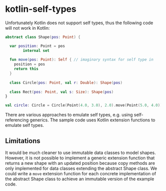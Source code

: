 # kotlin-self-types

Unfortunately Kotlin does not support self types, thus the following code will not work in Kotlin:

```kotlin
abstract class Shape(pos: Point) {

  var position: Point = pos
        internal set
        
  fun move(pos: Point): Self { // imaginary syntax for self type in
    position = pos
    return this
  }
  
  class Circle(pos: Point, val r: Double): Shape(pos)
  
  class Rect(pos: Point, val s: Size): Shape(pos)
}

val circle: Circle = Circle(Point(4.0, 3.0), 2.0).move(Point(5.0, 4.0))
```

There are various approaches to emulate self types, e.g. using self-referencing generics. The sample code uses Kotlin extension functions to emulate self types.

## Limitations

It would be much cleaner to use immutable data classes to model shapes. However, it is not possible to implement a generic extension function that returns a new shape with an updated position because copy methods are only implemented for data classes extending the abstract Shape class. We could write a `move` extension function for each concrete implementation of the abstract Shape class to achieve an immutable version of the example code.
